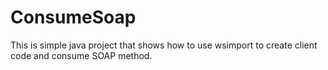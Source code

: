 # ConsumeSoap
This is simple java project that shows how to use wsimport to create client code and consume SOAP method.
